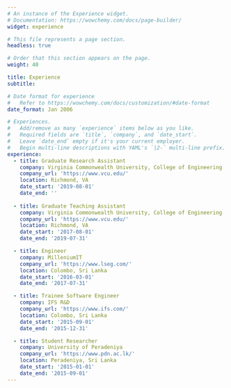 ```yaml
---
# An instance of the Experience widget.
# Documentation: https://wowchemy.com/docs/page-builder/
widget: experience

# This file represents a page section.
headless: true

# Order that this section appears on the page.
weight: 40

title: Experience
subtitle:

# Date format for experience
#   Refer to https://wowchemy.com/docs/customization/#date-format
date_format: Jan 2006

# Experiences.
#   Add/remove as many `experience` items below as you like.
#   Required fields are `title`, `company`, and `date_start`.
#   Leave `date_end` empty if it's your current employer.
#   Begin multi-line descriptions with YAML's `|2-` multi-line prefix.
experience:
  - title: Graduate Research Assistant
    company: Virginia Commonwealth University, College of Engineering
    company_url: 'https://www.vcu.edu/'
    location: Richmond, VA
    date_start: '2019-08-01'
    date_end: ''
  
  - title: Graduate Teaching Assistant
    company: Virginia Commonwealth University, College of Engineering
    company_url: 'https://www.vcu.edu/'
    location: Richmond, VA
    date_start: '2017-08-01'
    date_end: '2019-07-31'

  - title: Engineer
    company: MilleniumIT
    company_url: 'https://www.lseg.com/'
    location: Colombo, Sri Lanka
    date_start: '2016-03-01'
    date_end: '2017-07-31'

  - title: Trainee Software Engineer
    company: IFS R&D
    company_url: 'https://www.ifs.com/'
    location: Colombo, Sri Lanka
    date_start: '2015-09-01'
    date_end: '2015-12-31'

  - title: Student Researcher
    company: University of Peradeniya
    company_url: 'https://www.pdn.ac.lk/'
    location: Peradeniya, Sri Lanka
    date_start: '2015-01-01'
    date_end: '2015-09-01'
---
```

